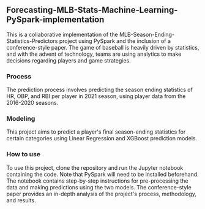 ## Forecasting-MLB-Stats-Machine-Learning-PySpark-implementation
This is a collaborative implementation of the MLB-Season-Ending-Statistics-Predictors project using PySpark and the inclusion of a conference-style paper. 
The game of baseball is heavily driven by statistics, and with the advent of technology, teams are using analytics to make decisions regarding players 
and game strategies. 

### Process
The prediction process involves predicting the season ending statistics of HR, OBP, and RBI per player in 2021 season, using player data from the 2016-2020 seasons.

### Modeling
This project aims to predict a player's final season-ending statistics for certain categories using Linear Regression and XGBoost 
prediction models.

### How to use
To use this project, clone the repository and run the Jupyter notebook containing the code. Note that PySpark will need to be installed beforehand.
The notebook contains step-by-step instructions for pre-processing the data and making predictions using the two models. The conference-style paper 
provides an in-depth analysis of the project's process, methodology, and results.
